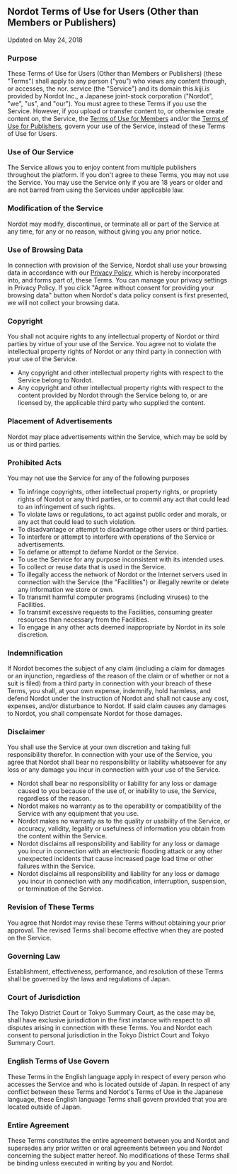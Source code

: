 ## Nordot Terms of Use for Users (Other than Members or Publishers)

Updated on May 24, 2018

### Purpose
These Terms of Use for Users (Other than Members or Publishers) (these "Terms") shall apply to any person ("you") who views any content through, or accesses, the nor. service (the "Service") and its domain this.kiji.is provided by Nordot Inc., a Japanese joint-stock corporation ("Nordot", "we", "us", and "our"). You must agree to these Terms if you use the Service. However, if you upload or transfer content to, or otherwise create content on, the Service, the [Terms of Use for Members](https://github.com/nordot/otherthancode/blob/master/tou_members_en.md) and/or the [Terms of Use for Publishers](https://github.com/nordot/otherthancode/blob/master/tou_publishers_en.md), govern your use of the Service, instead of these Terms of Use for Users.

### Use of Our Service
The Service allows you to enjoy content from multiple publishers throughout the platform. If you don't agree to these Terms, you may not use the Service. You may use the Service only if you are 18 years or older and are not barred from using the Services under applicable law.

### Modification of the Service
Nordot may modify, discontinue, or terminate all or part of the Service at any time, for any or no reason, without giving you any prior notice.

### Use of Browsing Data
In connection with provision of the Service, Nordot shall use your browsing data in accordance with our [Privacy Policy](https://www.nordot.jp/privacy_en), which is hereby incorporated into, and forms part of, these Terms. You can manage your privacy settings in Privacy Policy. If you click "Agree without consent for providing your browsing data" button when Nordot's data policy consent is first presented, we will not collect your browsing data.

### Copyright
You shall not acquire rights to any intellectual property of Nordot or third parties by virtue of your use of the Service. You agree not to violate the intellectual property rights of Nordot or any third party in connection with your use of the Service.
 - Any copyright and other intellectual property rights with respect to the Service belong to Nordot.
 - Any copyright and other intellectual property rights with respect to the content provided by Nordot through the Service belong to, or are licensed by, the applicable third party who supplied the content.

### Placement of Advertisements
Nordot may place advertisements within the Service, which may be sold by us or third parties.

### Prohibited Acts
You may not use the Service for any of the following purposes
- To infringe copyrights, other intellectual property rights, or propriety rights of Nordot or any third parties, or to commit any act that could lead to an infringement of such rights.
- To violate laws or regulations, to act against public order and morals, or any act that could lead to such violation.
- To disadvantage or attempt to disadvantage other users or third parties.
- To interfere or attempt to interfere with operations of the Service or advertisements.
- To defame or attempt to defame Nordot or the Service.
- To use the Service for any purpose inconsistent with its intended uses.
- To collect or reuse data that is used in the Service.
- To illegally access the network of Nordot or the Internet servers used in connection with the Service (the "Facilities") or illegally rewrite or delete any information we store or own.
- To transmit harmful computer programs (including viruses) to the Facilities.
- To transmit excessive requests to the Facilities, consuming greater resources than necessary from the Facilities.
- To engage in any other acts deemed inappropriate by Nordot in its sole discretion.

### Indemnification
If Nordot becomes the subject of any claim (including a claim for damages or an injunction, regardless of the reason of the claim or of whether or not a suit is filed) from a third party in connection with your breach of these Terms, you shall, at your own expense, indemnify, hold harmless, and defend Nordot under the instruction of Nordot and shall not cause any cost, expenses, and/or disturbance to Nordot. If said claim causes any damages to Nordot, you shall compensate Nordot for those damages.

### Disclaimer
You shall use the Service at your own discretion and taking full responsibility therefor. In connection with your use of the Service, you agree that Nordot shall bear no responsibility or liability whatsoever for any loss or any damage you incur in connection with your use of the Service.
- Nordot shall bear no responsibility or liability for any loss or damage caused to you because of the use of, or inability to use, the Service, regardless of the reason.
- Nordot makes no warranty as to the operability or compatibility of the Service with any equipment that you use.
- Nordot makes no warranty as to the quality or usability of the Service, or accuracy, validity, legality or usefulness of information you obtain from the content within the Service.
- Nordot disclaims all responsibility and liability for any loss or damage you incur in connection with an electronic flooding attack or any other unexpected incidents that cause increased page load time or other failures within the Service.
- Nordot disclaims all responsibility and liability for any loss or damage you incur in connection with any modification, interruption, suspension, or termination of the Service.

### Revision of These Terms
You agree that Nordot may revise these Terms without obtaining your prior approval. The revised Terms shall become effective when they are posted on the Service.

### Governing Law
Establishment, effectiveness, performance, and resolution of these Terms shall be governed by the laws and regulations of Japan.

### Court of Jurisdiction
The Tokyo District Court or Tokyo Summary Court, as the case may be, shall have exclusive jurisdiction in the first instance with respect to all disputes arising in connection with these Terms. You and Nordot each consent to personal jurisdiction in the Tokyo District Court and Tokyo Summary Court.

### English Terms of Use Govern
These Terms in the English language apply in respect of every person who accesses the Service and who is located outside of Japan. In respect of any conflict between these Terms and Nordot's Terms of Use in the Japanese language, these English language Terms shall govern provided that you are located outside of Japan.

### Entire Agreement
These Terms constitutes the entire agreement between you and Nordot and supersedes any prior written or oral agreements between you and Nordot concerning the subject matter hereof. No modifications of these Terms shall be binding unless executed in writing by you and Nordot.
